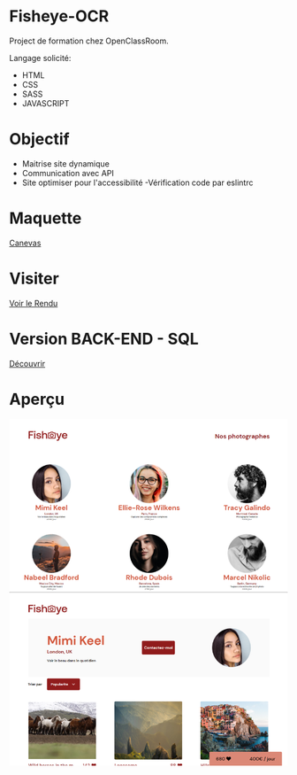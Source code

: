 # Fisheye-OCR

Project de formation chez OpenClassRoom.

Langage solicité:

- HTML
- CSS
- SASS
- JAVASCRIPT

# Objectif

- Maitrise site dynamique
- Communication avec API
- Site optimiser pour l'accessibilité
-Vérification code par eslintrc

# Maquette

[Canevas](https://www.figma.com/file/Q3yNeD7WTK9QHDldg9vaRl/UI-Design-FishEye-FR?node-id=0%3A1)

# Visiter

[Voir le Rendu](https://nerion-1337.github.io/Fisheye-OCR/)


# Version BACK-END - SQL

[Découvrir](https://github.com/Nerion-1337/Fisheye-OCR/tree/SQL)

# Aperçu

![screenshot du site](./assets/maquette.png)
